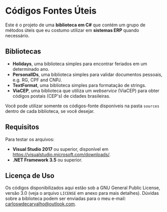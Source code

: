 # Códigos Fontes Úteis

Este é o projeto de uma **biblioteca em C#** que contém um grupo de métodos úteis que eu costumo utilizar em **sistemas ERP** quando necessário.

## Bibliotecas

- **Holidays**, uma biblioteca simples para encontrar feriados em um determinado ano.
- **PersonalIDs**, uma biblioteca simples para validar documentos pessoais, e.g. RG, CPF and CNPJ.
- **TextFormat**, uma biblioteca simples para formatação de strings.
- **ViaCEP**, uma biblioteca que utiliza um _webservice_ (ViaCEP) para obter códigos postais (CEP's) de cidades brasileiras.

Você pode utilizar somente os códigos-fonte disponíveis na pasta `sources` dentro de cada biblioteca, se você desejar.

## Requisitos

Para testar os arquivos:

- **Visual Studio 2017** ou superior, disponível em https://visualstudio.microsoft.com/downloads/.
- **.NET Framework 3.5** ou superior.

## Licença de Uso

Os códigos disponibilizados aqui estão sob a GNU General Public License, versão 3.0 (veja o arquivo `LICENSE` em anexo para mais detalhes). Dúvidas sobre a biblioteca podem ser enviadas para o meu e-mail: carloswdecarvalho@outlook.com.

